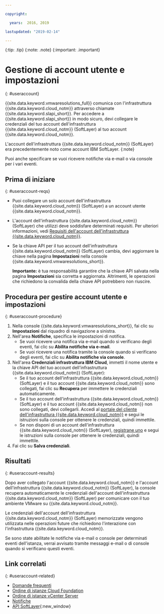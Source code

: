 ```yaml
---

copyright:

  years:  2016, 2019

lastupdated: "2019-02-14"

---
```


{:tip: .tip}
{:note: .note}
{:important: .important}

# Gestione di account utente e impostazioni
{: #useraccount}

{{site.data.keyword.vmwaresolutions_full}} comunica con l'infrastruttura {{site.data.keyword.cloud_notm}} attraverso chiamate {{site.data.keyword.slapi_short}}. Per accedere a {{site.data.keyword.slapi_short}} in modo sicuro, devi collegare le credenziali del tuo account dell'infrastruttura {{site.data.keyword.cloud_notm}} (SoftLayer) al tuo account {{site.data.keyword.cloud_notm}}.

L'account dell'infrastruttura {{site.data.keyword.cloud_notm}} (SoftLayer) era precedentemente noto come account IBM SoftLayer.
{:note}

Puoi anche specificare se vuoi ricevere notifiche via e-mail o via console per i vari eventi.

## Prima di iniziare
{: #useraccount-reqs}

* Puoi collegare un solo account dell'infrastruttura {{site.data.keyword.cloud_notm}} (SoftLayer) a un account utente {{site.data.keyword.cloud_notm}}.
* L'account dell'infrastruttura {{site.data.keyword.cloud_notm}} (SoftLayer) che utilizzi deve soddisfare determinati requisiti. Per ulteriori informazioni, vedi [Requisiti dell'account dell'infrastruttura {{site.data.keyword.cloud_notm}}](/docs/services/vmwaresolutions/vmonic?topic=vmware-solutions-slaccountrequirement).
* Se la chiave API per il tuo account dell'infrastruttura {{site.data.keyword.cloud_notm}} (SoftLayer) cambia, devi aggiornare la chiave nella pagina **Impostazioni** nella console {{site.data.keyword.vmwaresolutions_short}}.

   **Importante:** è tua responsabilità garantire che la chiave API salvata nella pagina **Impostazioni** sia corretta e aggiornata. Altrimenti, le operazioni che richiedono la convalida della chiave API potrebbero non riuscire.

## Procedura per gestire account utente e impostazioni
{: #useraccount-procedure}

1. Nella console {{site.data.keyword.vmwaresolutions_short}}, fai clic su **Impostazioni** dal riquadro di navigazione a sinistra.
2. Nell'area **Notifiche**, specifica le impostazioni di notifica.
   * Se vuoi ricevere una notifica via e-mail quando si verificano degli eventi, fai clic su **Abilita notifiche via e-mail**.
   * Se vuoi ricevere una notifica tramite la console quando si verificano degli eventi, fai clic su **Abilita notifiche via console**.
3. Nell'area **Credenziali infrastruttura IBM Cloud**, immetti il nome utente e la chiave API del tuo account dell'infrastruttura {{site.data.keyword.cloud_notm}} (SoftLayer):
   * Se il tuo account dell'infrastruttura {{site.data.keyword.cloud_notm}} (SoftLayer) e il tuo account {{site.data.keyword.cloud_notm}} sono collegati, fai clic su **Recupera** per immettere le credenziali automaticamente.
   * Se il tuo account dell'infrastruttura {{site.data.keyword.cloud_notm}} (SoftLayer) e il tuo account {{site.data.keyword.cloud_notm}} non sono collegati, devi collegarli. Accedi al [portale del cliente dell'infrastruttura {{site.data.keyword.cloud_notm}}](https://control.softlayer.com/) e segui le istruzioni sulla console per ottenere le credenziali, quindi immettile.
   * Se non disponi di un account dell'infrastruttura {{site.data.keyword.cloud_notm}} (SoftLayer), [registrane uno](/docs/services/vmwaresolutions/vmonic?topic=vmware-solutions-signing_softlayer_account) e segui le istruzioni sulla console per ottenere le credenziali, quindi immettile.
4. Fai clic su **Salva credenziali**.

## Risultati
{: #useraccount-results}

Dopo aver collegato l'account {{site.data.keyword.cloud_notm}} e l'account dell'infrastruttura {{site.data.keyword.cloud_notm}} (SoftLayer), la console recupera automaticamente le credenziali dell'account dell'infrastruttura {{site.data.keyword.cloud_notm}} (SoftLayer) per comunicare con il tuo ambiente VMware su {{site.data.keyword.cloud_notm}}.

Le credenziali dell'account dell'infrastruttura {{site.data.keyword.cloud_notm}} (SoftLayer) memorizzate vengono utilizzata nelle operazioni future che richiedono l'interazione con l'infrastruttura {{site.data.keyword.cloud_notm}}.

Se sono state abilitate le notifiche via e-mail o console per determinati eventi dell'istanza, verrai avvisato tramite messaggi e-mail o di console quando si verificano questi eventi.

## Link correlati
{: #useraccount-related}

* [Domande frequenti](/docs/services/vmwaresolutions/vmonic?topic=vmware-solutions-faq)
* [Ordine di istanze Cloud Foundation](/docs/services/vmwaresolutions/sddc?topic=vmware-solutions-sd_orderinginstance)
* [Ordine di istanze vCenter Server](/docs/services/vmwaresolutions/vcenter?topic=vmware-solutions-vc_orderinginstance)
* [Notifiche](/docs/services/vmwaresolutions/vmonic?topic=vmware-solutions-notifications)
* [API SoftLayer](/docs/customer-portal?topic=customer-portal-customerportal_api){:new_window}
